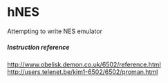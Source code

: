 hNES
====

Attempting to write NES emulator

##### Instruction reference
http://www.obelisk.demon.co.uk/6502/reference.html
http://users.telenet.be/kim1-6502/6502/proman.html
